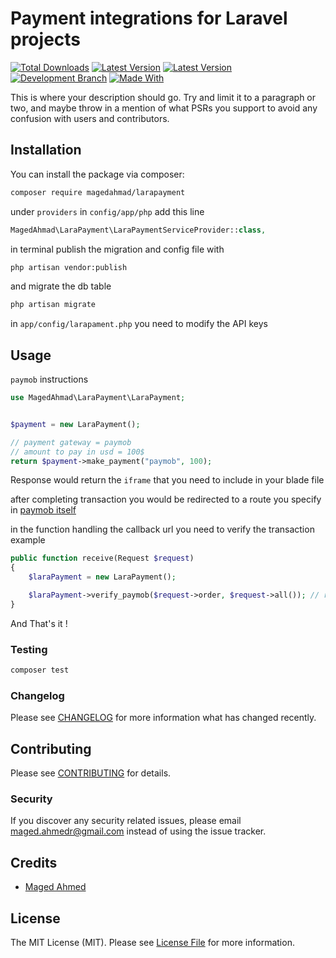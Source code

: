 # Payment integrations for Laravel projects

[![Total Downloads](https://img.shields.io/packagist/dt/magedahmad/larapayment.svg?style=flat-square)](https://packagist.org/packages/magedahmad/larapayment) [![Latest Version](https://img.shields.io/github/v/tag/MagedAhmad/LaraPayment?sort=semver&label=version)](https://github.com/MagedAhmad/LaraPayment/)
[![Latest Version](https://img.shields.io/packagist/v/magedahmad/larapayment?label=version)](https://packagist.org/packages/magedahmad/larapayment/)
[![Development Branch](https://img.shields.io/badge/development_branch-master-green.svg)](https://github.com/MagedAhmad/LaraPayment/tree/master/)
[![Made With](https://img.shields.io/badge/made_with-php-blue)](/docs/requirements/)


This is where your description should go. Try and limit it to a paragraph or two, and maybe throw in a mention of what PSRs you support to avoid any confusion with users and contributors.

## Installation

You can install the package via composer:

```bash
composer require magedahmad/larapayment
```
under `providers` in `config/app/php` add this line
```php
MagedAhmad\LaraPayment\LaraPaymentServiceProvider::class,
```
in terminal publish the migration and config file with
```bash
php artisan vendor:publish
```
and migrate the db table 
```bash
php artisan migrate
```
in `app/config/larapament.php` you need to modify the API keys

## Usage

`paymob` instructions

``` php
use MagedAhmad\LaraPayment\LaraPayment;


$payment = new LaraPayment();

// payment gateway = paymob
// amount to pay in usd = 100$
return $payment->make_payment("paymob", 100);
```

Response would return the `iframe` that you need to include in your blade file 

after completing transaction you would be redirected to a route you specify in [paymob itself](https://docs.paymob.com/docs/transaction-callbacks)

in the function handling the callback url you need to verify the transaction 
example
```php
public function receive(Request $request) 
{
    $laraPayment = new LaraPayment();

    $laraPayment->verify_paymob($request->order, $request->all()); // return status
}
```

And That's it !
### Testing

``` bash
composer test
```

### Changelog

Please see [CHANGELOG](CHANGELOG.md) for more information what has changed recently.

## Contributing

Please see [CONTRIBUTING](CONTRIBUTING.md) for details.

### Security

If you discover any security related issues, please email maged.ahmedr@gmail.com instead of using the issue tracker.

## Credits

- [Maged Ahmed](https://github.com/magedahmad)
<!-- - [All Contributors](../../contributors) -->

## License

The MIT License (MIT). Please see [License File](LICENSE.md) for more information.
